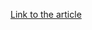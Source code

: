 [Link to the article](https://threat.boutique/2025/03/acquiring-memory-in-digital-forensics-vendor-tools-vs-custom-solutions)
